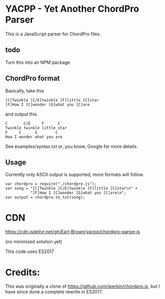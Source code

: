 # YACPP - Yet Another ChordPro Parser

This is a JavaScript parser for ChordPro files.

## todo
Turn this into an NPM package

## ChordPro format

Basically, take this

    [C]Twinkle [C/E]twinkle [F]little [C]star
    [F]How I [C]wonder [G]what you [C]are

and output this
 
    C       C/E     F      C
    Twinkle twinkle little star
    F     C      G        C
    How I wonder what you are

See examples/syntax.txt or, you know, Google for more details.

## Usage

Currently only ASCII output is supported, more formats will follow.

    var chordpro = require("./chordpro.js");
    var song = "[C]Twinkle [C/E]twinkle [F]little [C]star\n" +
               "[F]How I [C]wonder [G]what you [C]are\n";
    var output = chordpro.to_txt(song);

# CDN
https://cdn.jsdelivr.net/gh/Earl-Brown/yacpp/chordpro-parser.js

(no minimized solution yet)

This code uses ES2017

# Credits:
This was originally a clone of https://github.com/jperkin/chordpro.js, but I have since done a complete rewrite in ES2017.

